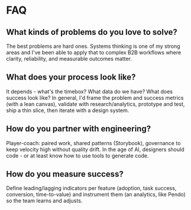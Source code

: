# FAQ

## What kinds of problems do you love to solve?
The best problems are hard ones. Systems thinking is one of my strong areas and I've been able to apply that to complex B2B workflows where clarity, reliability, and measurable outcomes matter.

## What does your process look like?
It depends - what's the timebox? What data do we have? What does success look like? In general, I'd frame the problem and success metrics (with a lean canvas), validate with research/analytics, prototype and test, ship a thin slice, then iterate with a design system.

## How do you partner with engineering?
Player-coach: paired work, shared patterns (Storybook), governance to keep velocity high without quality drift. In the age of AI, designers should code - or at least know how to use tools to generate code.

## How do you measure success?
Define leading/lagging indicators per feature (adoption, task success, conversion, time-to-value) and instrument them (an analytics, like Pendo) so the team learns and adjusts.
